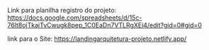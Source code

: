 Link para planilha registro do projeto: https://docs.google.com/spreadsheets/d/15c-76lt8ojTkajTvCwugk8pep_1C0EaDn7VTLRgXEi4/edit?gid=0#gid=0

link para o Site: https://landingarquitetura-projeto.netlify.app/
